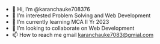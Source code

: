- 👋 Hi, I’m @karanchauke708376
- 👀 I’m interested Problem Solving and Web Development 
- 🌱 I’m currently learning MCA II Yr 2023
- 💞️ I’m looking to collaborate on Web Development 
- 📫 How to reach me gmail karanchauke7083@gmial.com

<!---
karanchauke708376/karanchauke708376 is a ✨ special ✨ repository because its `README.md` (this file) appears on your GitHub profile.
You can click the Preview link to take a look at your changes.
--->
